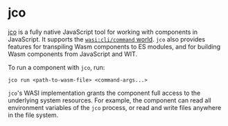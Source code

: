# jco

[jco](https://github.com/bytecodealliance/jco) is a fully native JavaScript tool for working with components in JavaScript. It supports the [`wasi:cli/command` world](https://github.com/WebAssembly/wasi-cli/blob/main/wit/command.wit). `jco` also provides features for transpiling Wasm components to ES modules, and for building Wasm components from JavaScript and WIT.

To run a component with `jco`, run:

```console
jco run <path-to-wasm-file> <command-args...>
```

`jco`'s WASI implementation grants the component full access to the underlying system resources. For example, the component can read all environment variables of the `jco` process, or read and write files anywhere in the file system.
